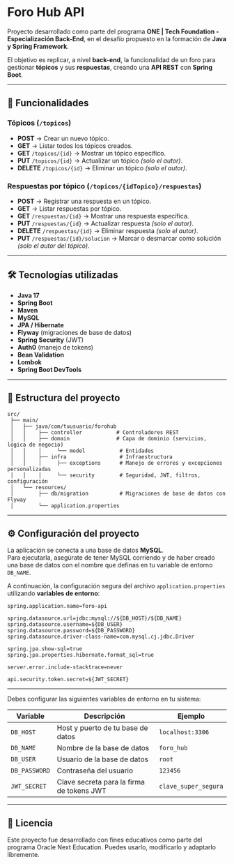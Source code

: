 # Foro Hub API

Proyecto desarrollado como parte del programa **ONE | Tech Foundation - Especialización Back-End**, en el desafío propuesto en la formación de **Java y Spring Framework**.

El objetivo es replicar, a nivel **back-end**, la funcionalidad de un foro para gestionar **tópicos** y sus **respuestas**, creando una **API REST** con **Spring Boot**.

---

## 📌 Funcionalidades

### **Tópicos** (`/topicos`)
- **POST** → Crear un nuevo tópico.
- **GET** → Listar todos los tópicos creados.
- **GET** `/topicos/{id}` → Mostrar un tópico específico.
- **PUT** `/topicos/{id}` → Actualizar un tópico *(solo el autor)*.
- **DELETE** `/topicos/{id}` → Eliminar un tópico *(solo el autor)*.

### **Respuestas por tópico** (`/topicos/{idTopico}/respuestas`)
- **POST** → Registrar una respuesta en un tópico.
- **GET** → Listar respuestas por tópico.
- **GET** `/respuestas/{id}` → Mostrar una respuesta específica.
- **PUT** `/respuestas/{id}` → Actualizar respuesta *(solo el autor)*.
- **DELETE** `/respuestas/{id}` → Eliminar respuesta *(solo el autor)*.
- **PUT** `/respuestas/{id}/solucion` → Marcar o desmarcar como solución *(solo el autor del tópico)*.

---

## 🛠 Tecnologías utilizadas

- **Java 17**
- **Spring Boot**
- **Maven**
- **MySQL**
- **JPA / Hibernate**
- **Flyway** (migraciones de base de datos)
- **Spring Security** (JWT)
- **Auth0** (manejo de tokens)
- **Bean Validation**
- **Lombok**
- **Spring Boot DevTools**

---

## 📂 Estructura del proyecto

```
src/
 ├── main/
 │   ├── java/com/tuusuario/forohub
 │   │    ├── controller           # Controladores REST
 │   │    ├── domain               # Capa de dominio (servicios, lógica de negocio)
 │   │    │     └── model           # Entidades 
 │   │    ├── infra                 # Infraestructura
 │   │    │     ├── exceptions      # Manejo de errores y excepciones personalizadas
 │   │    │     └── security        # Seguridad, JWT, filtros, configuración
 │   └── resources/
 │        ├── db/migration          # Migraciones de base de datos con Flyway
 │        └── application.properties

```
---

## ⚙️ Configuración del proyecto

La aplicación se conecta a una base de datos **MySQL**.  
Para ejecutarla, asegúrate de tener MySQL corriendo y de haber creado una base de datos con el nombre que definas en tu variable de entorno `DB_NAME`.

A continuación, la configuración segura del archivo `application.properties` utilizando **variables de entorno**:

```
spring.application.name=foro-api

spring.datasource.url=jdbc:mysql://${DB_HOST}/${DB_NAME}
spring.datasource.username=${DB_USER}
spring.datasource.password=${DB_PASSWORD}
spring.datasource.driver-class-name=com.mysql.cj.jdbc.Driver

spring.jpa.show-sql=true
spring.jpa.properties.hibernate.format_sql=true

server.error.include-stacktrace=never

api.security.token.secret=${JWT_SECRET}
```

---

Debes configurar las siguientes variables de entorno en tu sistema:

| Variable      | Descripción                               | Ejemplo              |
| ------------- | ----------------------------------------- | -------------------- |
| `DB_HOST`     | Host y puerto de tu base de datos         | `localhost:3306`     |
| `DB_NAME`     | Nombre de la base de datos                | `foro_hub`           |
| `DB_USER`     | Usuario de la base de datos               | `root`               |
| `DB_PASSWORD` | Contraseña del usuario                    | `123456`             |
| `JWT_SECRET`  | Clave secreta para la firma de tokens JWT | `clave_super_segura` |

---

## 📜 Licencia
Este proyecto fue desarrollado con fines educativos como parte del programa Oracle Next Education.
Puedes usarlo, modificarlo y adaptarlo libremente.
